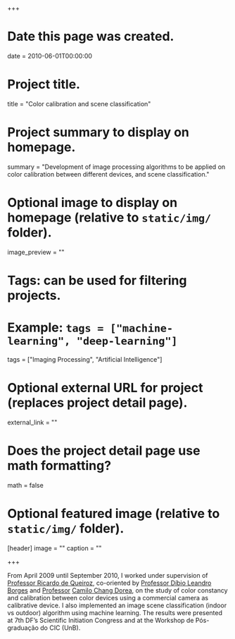 +++
# Date this page was created.
date = 2010-06-01T00:00:00

# Project title.
title = "Color calibration and scene classification"

# Project summary to display on homepage.
summary = "Development of image processing algorithms to be applied on color calibration between different devices, and scene classification."

# Optional image to display on homepage (relative to `static/img/` folder).
image_preview = ""

# Tags: can be used for filtering projects.
# Example: `tags = ["machine-learning", "deep-learning"]`
tags = ["Imaging Processing", "Artificial Intelligence"]

# Optional external URL for project (replaces project detail page).
external_link = ""

# Does the project detail page use math formatting?
math = false

# Optional featured image (relative to `static/img/` folder).
[header]
image = ""
caption = ""

+++

From April 2009 until September 2010, I worked under supervision of [Professor Ricardo de Queiroz](http://queiroz.divp.org), co-oriented by [Professor Díbio Leandro Borges](https://www.researchgate.net/profile/Dibio_Borges) and [Professor](http://www.lisa.unb.br/index.php?option=com_content&view=article&id=20&catid=16&Itemid=149&lang=en) [Camilo Chang Dorea](http://lattes.cnpq.br/7370796774582075), on the study of color constancy and calibration between color devices using a commercial camera as calibrative device. I also implemented an image scene classification (indoor vs outdoor) algorithm using machine learning. The results were presented at 7th DF’s Scientific Initiation Congress and at the Workshop de Pós-graduação do CIC (UnB).